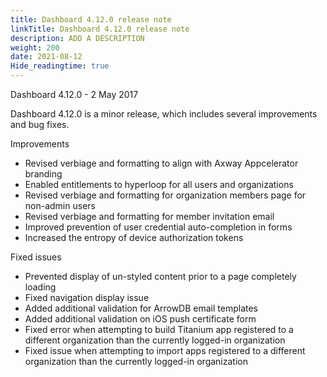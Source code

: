 ```yaml
---
title: Dashboard 4.12.0 release note
linkTitle: Dashboard 4.12.0 release note
description: ADD A DESCRIPTION
weight: 200
date: 2021-08-12
Hide_readingtime: true
---
```


Dashboard 4.12.0 - 2 May 2017

Dashboard 4.12.0 is a minor release, which includes several improvements and bug fixes.

Improvements

* Revised verbiage and formatting to align with Axway Appcelerator branding
* Enabled entitlements to hyperloop for all users and organizations
* Revised verbiage and formatting for organization members page for non-admin users
* Revised verbiage and formatting for member invitation email
* Improved prevention of user credential auto-completion in forms
* Increased the entropy of device authorization tokens

Fixed issues

* Prevented display of un-styled content prior to a page completely loading
* Fixed navigation display issue
* Added additional validation for ArrowDB email templates
* Added additional validation on iOS push certificate form
* Fixed error when attempting to build Titanium app registered to a different organization than the currently logged-in organization
* Fixed issue when attempting to import apps registered to a different organization than the currently logged-in organization
